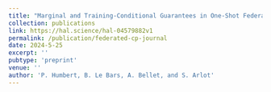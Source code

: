 ```yaml
---
title: "Marginal and Training-Conditional Guarantees in One-Shot Federated Conformal Prediction"
collection: publications
link: https://hal.science/hal-04579882v1
permalink: /publication/federated-cp-journal
date: 2024-5-25
excerpt: ''
pubtype: 'preprint'
venue: ''
author: 'P. Humbert, B. Le Bars, A. Bellet, and S. Arlot'
---
```


